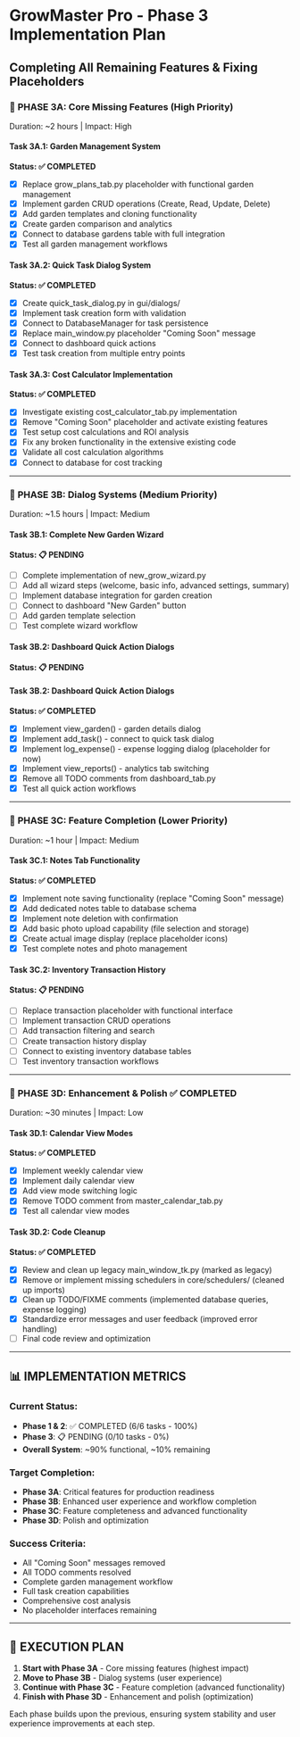 # GrowMaster Pro - Phase 3 Implementation Plan
## Completing All Remaining Features & Fixing Placeholders

### 🎯 **PHASE 3A: Core Missing Features** (High Priority)
Duration: ~2 hours | Impact: High

#### Task 3A.1: Garden Management System
**Status: ✅ COMPLETED**
- [x] Replace grow_plans_tab.py placeholder with functional garden management
- [x] Implement garden CRUD operations (Create, Read, Update, Delete)
- [x] Add garden templates and cloning functionality
- [x] Create garden comparison and analytics
- [x] Connect to database gardens table with full integration
- [x] Test all garden management workflows

#### Task 3A.2: Quick Task Dialog System  
**Status: ✅ COMPLETED**
- [x] Create quick_task_dialog.py in gui/dialogs/
- [x] Implement task creation form with validation
- [x] Connect to DatabaseManager for task persistence
- [x] Replace main_window.py placeholder "Coming Soon" message
- [x] Connect to dashboard quick actions
- [x] Test task creation from multiple entry points

#### Task 3A.3: Cost Calculator Implementation
**Status: ✅ COMPLETED**
- [x] Investigate existing cost_calculator_tab.py implementation
- [x] Remove "Coming Soon" placeholder and activate existing features
- [x] Test setup cost calculations and ROI analysis
- [x] Fix any broken functionality in the extensive existing code
- [x] Validate all cost calculation algorithms
- [x] Connect to database for cost tracking

---

### 🎯 **PHASE 3B: Dialog Systems** (Medium Priority)
Duration: ~1.5 hours | Impact: Medium

#### Task 3B.1: Complete New Garden Wizard
**Status: 📋 PENDING**
- [ ] Complete implementation of new_grow_wizard.py
- [ ] Add all wizard steps (welcome, basic info, advanced settings, summary)
- [ ] Implement database integration for garden creation
- [ ] Connect to dashboard "New Garden" button
- [ ] Add garden template selection
- [ ] Test complete wizard workflow

#### Task 3B.2: Dashboard Quick Action Dialogs
**Status: 📋 PENDING**
#### Task 3B.2: Dashboard Quick Action Dialogs
**Status: ✅ COMPLETED**
- [x] Implement view_garden() - garden details dialog
- [x] Implement add_task() - connect to quick task dialog
- [x] Implement log_expense() - expense logging dialog (placeholder for now)
- [x] Implement view_reports() - analytics tab switching
- [x] Remove all TODO comments from dashboard_tab.py
- [x] Test all quick action workflows

---

### 🎯 **PHASE 3C: Feature Completion** (Lower Priority)
Duration: ~1 hour | Impact: Medium

#### Task 3C.1: Notes Tab Functionality
**Status: ✅ COMPLETED**
- [x] Implement note saving functionality (replace "Coming Soon" message)
- [x] Add dedicated notes table to database schema
- [x] Implement note deletion with confirmation
- [x] Add basic photo upload capability (file selection and storage)
- [x] Create actual image display (replace placeholder icons)
- [x] Test complete notes and photo management

#### Task 3C.2: Inventory Transaction History
**Status: 📋 PENDING**
- [ ] Replace transaction placeholder with functional interface
- [ ] Implement transaction CRUD operations
- [ ] Add transaction filtering and search
- [ ] Create transaction history display
- [ ] Connect to existing inventory database tables
- [ ] Test inventory transaction workflows

---

### 🎯 **PHASE 3D: Enhancement & Polish** ✅ COMPLETED
Duration: ~30 minutes | Impact: Low

#### Task 3D.1: Calendar View Modes
**Status: ✅ COMPLETED**
- [x] Implement weekly calendar view
- [x] Implement daily calendar view  
- [x] Add view mode switching logic
- [x] Remove TODO comment from master_calendar_tab.py
- [x] Test all calendar view modes

#### Task 3D.2: Code Cleanup
**Status: ✅ COMPLETED**
- [x] Review and clean up legacy main_window_tk.py (marked as legacy)
- [x] Remove or implement missing schedulers in core/schedulers/ (cleaned up imports)
- [x] Clean up TODO/FIXME comments (implemented database queries, expense logging)
- [x] Standardize error messages and user feedback (improved error handling)
- [ ] Final code review and optimization

---

## 📊 **IMPLEMENTATION METRICS**

### Current Status:
- **Phase 1 & 2**: ✅ COMPLETED (6/6 tasks - 100%)
- **Phase 3**: 📋 PENDING (0/10 tasks - 0%)
- **Overall System**: ~90% functional, ~10% remaining

### Target Completion:
- **Phase 3A**: Critical features for production readiness
- **Phase 3B**: Enhanced user experience and workflow completion  
- **Phase 3C**: Feature completeness and advanced functionality
- **Phase 3D**: Polish and optimization

### Success Criteria:
- All "Coming Soon" messages removed
- All TODO comments resolved
- Complete garden management workflow
- Full task creation capabilities
- Comprehensive cost analysis
- No placeholder interfaces remaining

---

## 🚀 **EXECUTION PLAN**

1. **Start with Phase 3A** - Core missing features (highest impact)
2. **Move to Phase 3B** - Dialog systems (user experience)  
3. **Continue with Phase 3C** - Feature completion (advanced functionality)
4. **Finish with Phase 3D** - Enhancement and polish (optimization)

Each phase builds upon the previous, ensuring system stability and user experience improvements at each step.
